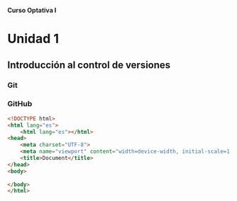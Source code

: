 **Curso Optativa I**

# Unidad 1
## Introducción al control de versiones
### Git
### GitHub

```html
<!DOCTYPE html>
<html lang="es">
    <html lang="es"></html>
<head>
    <meta charset="UTF-8">
    <meta name="viewport" content="width=device-width, initial-scale=1.0">
    <title>Document</title>
</head>
<body>
    
</body>
</html>
```

